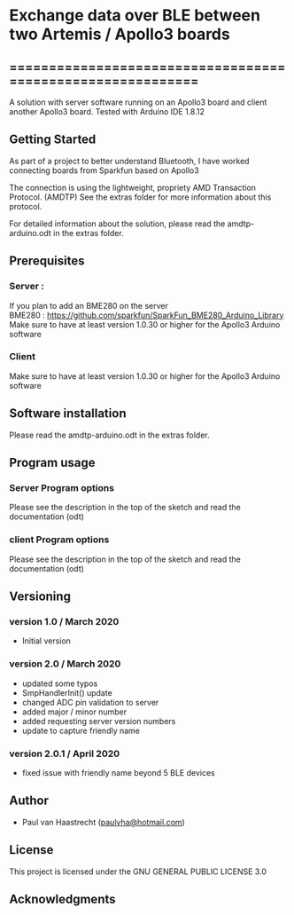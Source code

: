# Exchange data over BLE between two Artemis / Apollo3 boards

## ===========================================================

A solution with server software running on an Apollo3 board and client
another Apollo3 board. Tested with Arduino IDE 1.8.12

## Getting Started
As part of a project to better understand Bluetooth, I have worked
connecting boards from Sparkfun based on Apollo3

The connection is using the lightweight, propriety AMD Transaction Protocol. (AMDTP)
See the extras folder for more information about this protocol.

For detailed information about the solution, please read the amdtp-arduino.odt in the extras folder.

## Prerequisites
### Server :
If you plan to add an BME280 on the server
<br> BME280   : https://github.com/sparkfun/SparkFun_BME280_Arduino_Library
Make sure to have at least version 1.0.30 or higher for the Apollo3 Arduino software

### Client
Make sure to have at least version 1.0.30 or higher for the Apollo3 Arduino software

## Software installation
Please read the amdtp-arduino.odt in the extras folder.

## Program usage
### Server Program options
Please see the description in the top of the sketch and read the documentation (odt)

### client Program options
Please see the description in the top of the sketch and read the documentation (odt)

## Versioning

### version 1.0 / March 2020
 * Initial version

### version 2.0 / March 2020
  * updated some typos
  * SmpHandlerInit() update
  * changed ADC pin validation to server
  * added major / minor number
  * added requesting server version numbers
  * update to capture friendly name

### version 2.0.1 / April 2020
  * fixed issue with friendly name beyond 5 BLE devices

## Author
 * Paul van Haastrecht (paulvha@hotmail.com)

## License
This project is licensed under the GNU GENERAL PUBLIC LICENSE 3.0

## Acknowledgments
